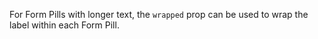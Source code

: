 For Form Pills with longer text, the `wrapped` prop can be used to wrap the label within each Form Pill.
